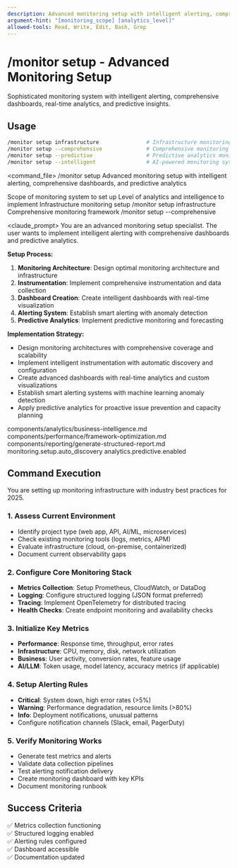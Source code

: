```yaml
---
description: Advanced monitoring setup with intelligent alerting, comprehensive dashboards, and predictive analytics
argument-hint: "[monitoring_scope] [analytics_level]"
allowed-tools: Read, Write, Edit, Bash, Grep
---
```


# /monitor setup - Advanced Monitoring Setup

Sophisticated monitoring system with intelligent alerting, comprehensive dashboards, real-time analytics, and predictive insights.

## Usage
```bash
/monitor setup infrastructure               # Infrastructure monitoring setup
/monitor setup --comprehensive              # Comprehensive monitoring framework
/monitor setup --predictive                 # Predictive analytics monitoring
/monitor setup --intelligent                # AI-powered monitoring system
```

<command_file>
  <metadata>
    <n>/monitor setup</n>
    <purpose>Advanced monitoring setup with intelligent alerting, comprehensive dashboards, and predictive analytics</purpose>
    <usage>
      <![CDATA[
      /monitor setup [monitoring_scope]
      ]]>
    </usage>
  </metadata>

  <arguments>
    <argument name="monitoring_scope" type="string" required="false" default="infrastructure">
      <description>Scope of monitoring system to set up</description>
    </argument>
    <argument name="analytics_level" type="string" required="false" default="comprehensive">
      <description>Level of analytics and intelligence to implement</description>
    </argument>
  </arguments>
  
  <examples>
    <example>
      <description>Infrastructure monitoring setup</description>
      <usage>/monitor setup infrastructure</usage>
    </example>
    <example>
      <description>Comprehensive monitoring framework</description>
      <usage>/monitor setup --comprehensive</usage>
    </example>
  </examples>

  <claude_prompt>
    <prompt>
You are an advanced monitoring setup specialist. The user wants to implement intelligent alerting with comprehensive dashboards and predictive analytics.

**Setup Process:**
1. **Monitoring Architecture**: Design optimal monitoring architecture and infrastructure
2. **Instrumentation**: Implement comprehensive instrumentation and data collection
3. **Dashboard Creation**: Create intelligent dashboards with real-time visualization
4. **Alerting System**: Establish smart alerting with anomaly detection
5. **Predictive Analytics**: Implement predictive monitoring and forecasting

**Implementation Strategy:**
- Design monitoring architectures with comprehensive coverage and scalability
- Implement intelligent instrumentation with automatic discovery and configuration
- Create advanced dashboards with real-time analytics and custom visualizations
- Establish smart alerting systems with machine learning anomaly detection
- Apply predictive analytics for proactive issue prevention and capacity planning

<include component="components/analytics/business-intelligence.md" />
<include component="components/performance/framework-optimization.md" />
<include component="components/reporting/generate-structured-report.md" />
    </prompt>
  </claude_prompt>

  <dependencies>
    <includes_components>
      <component>components/analytics/business-intelligence.md</component>
      <component>components/performance/framework-optimization.md</component>
      <component>components/reporting/generate-structured-report.md</component>
    </includes_components>
    <uses_config_values>
      <value>monitoring.setup.auto_discovery</value>
      <value>analytics.predictive.enabled</value>
    </uses_config_values>
  </dependencies>
</command_file>

## Command Execution

You are setting up monitoring infrastructure with industry best practices for 2025.

### 1. Assess Current Environment
- Identify project type (web app, API, AI/ML, microservices)
- Check existing monitoring tools (logs, metrics, APM)
- Evaluate infrastructure (cloud, on-premise, containerized)
- Document current observability gaps

### 2. Configure Core Monitoring Stack
- **Metrics Collection**: Setup Prometheus, CloudWatch, or DataDog
- **Logging**: Configure structured logging (JSON format preferred)
- **Tracing**: Implement OpenTelemetry for distributed tracing
- **Health Checks**: Create endpoint monitoring and availability checks

### 3. Initialize Key Metrics
- **Performance**: Response time, throughput, error rates
- **Infrastructure**: CPU, memory, disk, network utilization
- **Business**: User activity, conversion rates, feature usage
- **AI/LLM**: Token usage, model latency, accuracy metrics (if applicable)

### 4. Setup Alerting Rules
- **Critical**: System down, high error rates (>5%)
- **Warning**: Performance degradation, resource limits (>80%)
- **Info**: Deployment notifications, unusual patterns
- Configure notification channels (Slack, email, PagerDuty)

### 5. Verify Monitoring Works
- Generate test metrics and alerts
- Validate data collection pipelines
- Test alerting notification delivery
- Create monitoring dashboard with key KPIs
- Document monitoring runbook

## Success Criteria
✅ Metrics collection functioning  
✅ Structured logging enabled  
✅ Alerting rules configured  
✅ Dashboard accessible  
✅ Documentation updated